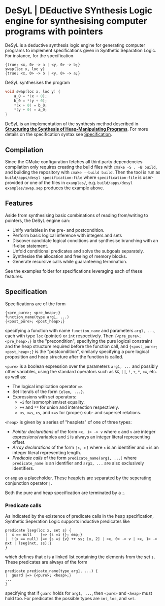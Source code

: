 # DeSyL | DEductive SYnthesis Logic engine for synthesising computer programs with pointers

DeSyL is a deductive synthesis logic engine for generating computer programs to
implement specifications given in Synthetic Separation Logic. For instance, for
the specification

```
{true; <x, 0> -> a | <y, 0> -> b;}
swap(loc x, loc y)
{true; <x, 0> -> b | <y, 0> -> a;}
```

DeSyL synthesises the program

```c
void swap(loc x, loc y) {
    a_0 = *(x + 0);
    b_0 = *(y + 0);
    *(x + 0) = b_0;
    *(y + 0) = a_0;
}
```

DeSyL is an implementation of the synthesis method described in
[**Structuring the Synthesis of Heap-Manipulating
Programs**](https://dl.acm.org/doi/10.1145/3290385). For more details on the
specification syntax see [Specification](#specification).

## Compilation

Since the CMake configuration fetches all third party dependencies compilation
only requires creating the build files with `cmake -S . -B build`, and building
the repository with `cmake --build build`. Then the tool is run as
`build/apps/desyl specification-file` where `specification-file` is
user-provided or one of the files in `examples/`, e.g. `build/apps/desyl
examples/swap.sep` produces the example above.

## Features

Aside from synthesising basic combinations of reading from/writing to pointers,
the DeSyL engine can:

- Unify variables in the pre- and postcondition.
- Perform basic logical inference with integers and sets
- Discover candidate logical conditions and synthesise branching with an if-else
  statement.
- Unfold conditional predicates and solve the subgoals separately.
- Synthesise the allocation and freeing of memory blocks.
- Generate recursive calls while guaranteeing termination.

See the examples folder for specifications leveraging each of these features.

## Specification

Specifications are of the form

```
{<pre_pure>; <pre_heap>;}
function_name(type arg1, ...)
{<post_pure>; <post_heap>;}
```

specifying a function with name `function_name` and parameters `arg1, ...`, each
with type `loc` (pointer) or `int` respectively. Then `{<pre_pure>;
<pre_heap>;}` is the "precondition", specifying the pure logical constraint and
the heap structure required before the function call, and `{<post_pure>;
<post_heap>;}` is the "postcondition", similarly specifying a pure logical
proposition and heap structure after the function is called.

`<pure>` is a boolean expression over the parameters `arg1, ...` and
possibly other variables, using the standard operators such as `&&`, `||`, `!`,
`+`, `*`, `<=`, etc. as well as:

- The logical implication operator `=>`.
- Set literals of the form `{elem, ...}`.
- Expressions with set operators:
  - `=i` for isomorphism/set equality.
  - `++` and `**` for union and intersection respectively.
  - `<s`, `<=s`, `>s`, and `>=s` for (proper) sub- and superset relations.

`<heap>` is given by a series of "heaplets" of one of three types:

- _Pointer declarations_ of the form `<x, i> -> v` where `x` and `v` are integer
  expressions/variables and `i` is always an integer literal representing offset.
- _Array declarations_ of the form `[x, n]` where `x` is an identifier and `n`
  is an integer literal representing length.
- _Predicate calls_ of the form `predicate_name(arg1, ...)` where
  `predicate_name` is an identifier and `arg1, ...` are also exclusively identifiers.

or `emp` as a placeholder. These heaplets are separated by the seperating
conjunction operator `|`.

Both the pure and heap specification are terminated by a `;`.

### Predicate calls

As indicated by the existence of predicate calls in the heap specification,
Synthetic Seperation Logic supports inductive predicates like

```
predicate lseg(loc x, set s) {
|  x == null    |=> {s =i {}; emp;}
|  !(x == null) |=> {s =i {v} ++ ss; [x, 2] | <x, 0> -> v | <x, 1> -> nxt | lseg(nxt, ss);}
}
```

which defines that `x` is a linked list containing the elements from the set
`s`. These predicates are always of the form

```
predicate predicate_name(type arg1, ...) {
|  guard |=> {<pure>; <heap>;}
...
}
```

specifying that if `guard` holds for `arg1, ...`, then `<pure>` and `<heap>`
must hold too. For predicates the possible types are `int`, `loc`, and `set`.
